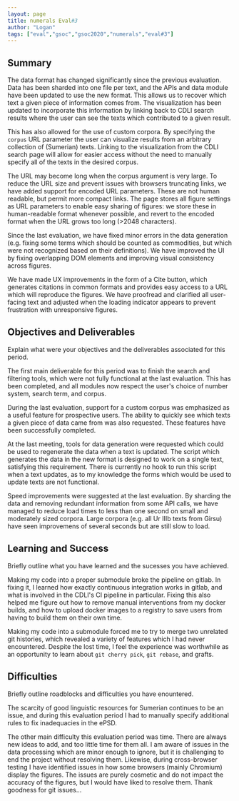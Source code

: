 ```yaml
---
layout: page
title: numerals Eval#3
author: "Logan"
tags: ["eval","gsoc","gsoc2020","numerals","eval#3"]
---
```


## Summary
The data format has changed significantly since the previous evaluation. Data has been sharded into one file per text, and the APIs and data module have been updated to use the new format. This allows us to recover which text a given piece of information comes from. The visualization has been updated to incorporate this information by linking back to CDLI search results where the user can see the texts which contributed to a given result.

This has also allowed for the use of custom corpora. By specifying the `corpus` URL parameter the user can visualize results from an arbitrary collection of (Sumerian) texts. Linking to the visualization from the CDLI search page will allow for easier access without the need to manually specify all of the texts in the desired corpus. 

The URL may become long when the corpus argument is very large. To reduce the URL size and prevent issues with browsers truncating links, we have added support for encoded URL parameters. These are not human readable, but permit more compact links. The page stores all figure settings as URL parameters to enable easy sharing of figures: we store these in human-readable format whenever possible, and revert to the encoded format when the URL grows too long (>2048 characters).

Since the last evaluation, we have fixed minor errors in the data generation (e.g. fixing some terms which should be counted as commodities, but which were not recognized based on their definitions). We have improved the UI by fixing overlapping DOM elements and improving visual consistency across figures.

We have made UX improvements in the form of a Cite button, which generates citations in common formats and provides easy access to a URL which will reproduce the figures. We have proofread and clarified all user-facing text and adjusted when the loading indicator appears to prevent frustration with unresponsive figures.

## Objectives and Deliverables
Explain what were your objectives and the deliverables associated for this period.

The first main deliverable for this period was to finish the search and filtering tools, which were not fully functional at the last evaluation. This has been completed, and all modules now respect the user's choice of number system, search term, and corpus. 

During the last evaluation, support for a custom corpus was emphasized as a useful feature for prospective users. The ability to quickly see which texts a given piece of data came from was also requested. These features have been successfully completed.

At the last meeting, tools for data generation were requested which could be used to regenerate the data when a text is updated. The script which generates the data in the new format is designed to work on a single text, satisfying this requirement. There is currently no hook to run this script when a text updates, as to my knowledge the forms which would be used to update texts are not functional. 

Speed improvements were suggested at the last evaluation. By sharding the data and removing redundant information from some API calls, we have managed to reduce load times to less than one second on small and moderately sized corpora. Large corpora (e.g. all Ur IIIb texts from Girsu) have seen improvemens of several seconds but are still slow to load.


## Learning and Success
Briefly outline what you have learned and the sucesses you have achieved.

Making my code into a proper submodule broke the pipeline on gitlab. In fixing it, I learned how exactly continuous integration works in gitlab, and what is involved in the CDLI's CI pipeline in particular. Fixing this also helped me figure out how to remove manual interventions from my docker builds, and how to upload docker images to a registry to save users from having to build them on their own time.

Making my code into a submodule forced me to try to merge two unrelated git histories, which revealed a variety of features which I had never encountered. Despite the lost time, I feel the experience was worthwhile as an opportunity to learn about `git cherry pick`, `git rebase`, and grafts.

## Difficulties
Briefly outline roadblocks and difficulties you have enountered.

The scarcity of good linguistic resources for Sumerian continues to be an issue, and during this evaluation period I had to manually specify additional rules to fix inadequacies in the ePSD.

The other main difficulty this evaluation period was time. There are always new ideas to add, and too little time for them all. I am aware of issues in the data processing which are minor enough to ignore, but it is challenging to end the project without resolving them. Likewise, during cross-browser testing I have identified issues in how some browsers (mainly Chromium) display the figures. The issues are purely cosmetic and do not impact the accuracy of the figures, but I would have liked to resolve them. Thank goodness for git issues...
